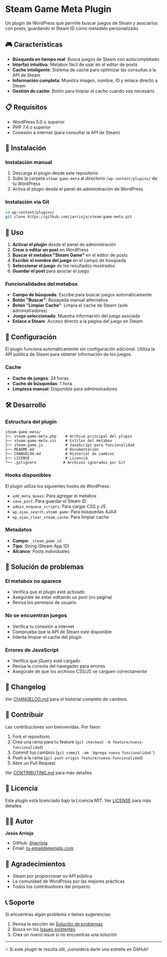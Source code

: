 # Steam Game Meta Plugin

Un plugin de WordPress que permite buscar juegos de Steam y asociarlos con posts, guardando el Steam ID como metadato personalizado.

## 🎮 Características

- **Búsqueda en tiempo real**: Busca juegos de Steam con autocompletado
- **Interfaz intuitiva**: Metabox fácil de usar en el editor de posts
- **Cache inteligente**: Sistema de cache para optimizar las consultas a la API de Steam
- **Información completa**: Muestra imagen, nombre, ID y enlace directo a Steam
- **Gestión de cache**: Botón para limpiar el cache cuando sea necesario

## 📋 Requisitos

- WordPress 5.0 o superior
- PHP 7.4 o superior
- Conexión a internet (para consultar la API de Steam)

## 🚀 Instalación

### Instalación manual

1. Descarga el plugin desde este repositorio
2. Sube la carpeta `steam-game-meta` al directorio `/wp-content/plugins/` de tu WordPress
3. Activa el plugin desde el panel de administración de WordPress

### Instalación via Git

```bash
cd wp-content/plugins/
git clone https://github.com/jarrioja/steam-game-meta.git
```

## 📖 Uso

1. **Activar el plugin** desde el panel de administración
2. **Crear o editar un post** en WordPress
3. **Buscar el metabox "Steam Game"** en el editor de posts
4. **Escribir el nombre del juego** en el campo de búsqueda
5. **Seleccionar el juego** de los resultados mostrados
6. **Guardar el post** para asociar el juego

### Funcionalidades del metabox

- **Campo de búsqueda**: Escribe para buscar juegos automáticamente
- **Botón "Buscar"**: Búsqueda manual alternativa
- **Botón "Limpiar Cache"**: Limpia el cache de Steam (solo administradores)
- **Juego seleccionado**: Muestra información del juego asociado
- **Enlace a Steam**: Acceso directo a la página del juego en Steam

## 🔧 Configuración

El plugin funciona automáticamente sin configuración adicional. Utiliza la API pública de Steam para obtener información de los juegos.

### Cache

- **Cache de juegos**: 24 horas
- **Cache de búsquedas**: 1 hora
- **Limpieza manual**: Disponible para administradores

## 🛠️ Desarrollo

### Estructura del plugin

```
steam-game-meta/
├── steam-game-meta.php    # Archivo principal del plugin
├── steam-game-meta.css    # Estilos del metabox
├── steam-game.js          # JavaScript para funcionalidad
├── README.md              # Documentación
├── CHANGELOG.md           # Historial de cambios
├── LICENSE                # Licencia
└── .gitignore            # Archivos ignorados por Git
```

### Hooks disponibles

El plugin utiliza los siguientes hooks de WordPress:

- `add_meta_boxes`: Para agregar el metabox
- `save_post`: Para guardar el Steam ID
- `admin_enqueue_scripts`: Para cargar CSS y JS
- `wp_ajax_search_steam_game`: Para búsquedas AJAX
- `wp_ajax_clear_steam_cache`: Para limpiar cache

### Metadatos

- **Campo**: `_steam_game_id`
- **Tipo**: String (Steam App ID)
- **Alcance**: Posts individuales

## 🐛 Solución de problemas

### El metabox no aparece
- Verifica que el plugin esté activado
- Asegúrate de estar editando un post (no página)
- Revisa los permisos de usuario

### No se encuentran juegos
- Verifica tu conexión a internet
- Comprueba que la API de Steam esté disponible
- Intenta limpiar el cache del plugin

### Errores de JavaScript
- Verifica que jQuery esté cargado
- Revisa la consola del navegador para errores
- Asegúrate de que los archivos CSS/JS se carguen correctamente

## 📝 Changelog

Ver [CHANGELOG.md](CHANGELOG.md) para el historial completo de cambios.

## 🤝 Contribuir

Las contribuciones son bienvenidas. Por favor:

1. Fork el repositorio
2. Crea una rama para tu feature (`git checkout -b feature/nueva-funcionalidad`)
3. Commit tus cambios (`git commit -am 'Agrega nueva funcionalidad'`)
4. Push a la rama (`git push origin feature/nueva-funcionalidad`)
5. Abre un Pull Request

Ver [CONTRIBUTING.md](CONTRIBUTING.md) para más detalles.

## 📄 Licencia

Este plugin está licenciado bajo la Licencia MIT. Ver [LICENSE](LICENSE) para más detalles.

## 👨‍💻 Autor

**Jesús Arrioja**

- GitHub: [@jarrioja](https://github.com/jarrioja)
- Email: tu-email@ejemplo.com

## 🙏 Agradecimientos

- Steam por proporcionar su API pública
- La comunidad de WordPress por las mejores prácticas
- Todos los contribuidores del proyecto

## 📞 Soporte

Si encuentras algún problema o tienes sugerencias:

1. Revisa la sección de [Solución de problemas](#-solución-de-problemas)
2. Busca en los [Issues existentes](https://github.com/jarrioja/steam-game-meta/issues)
3. Crea un nuevo issue si no encuentras una solución

---

⭐ Si este plugin te resulta útil, ¡considera darle una estrella en GitHub!
